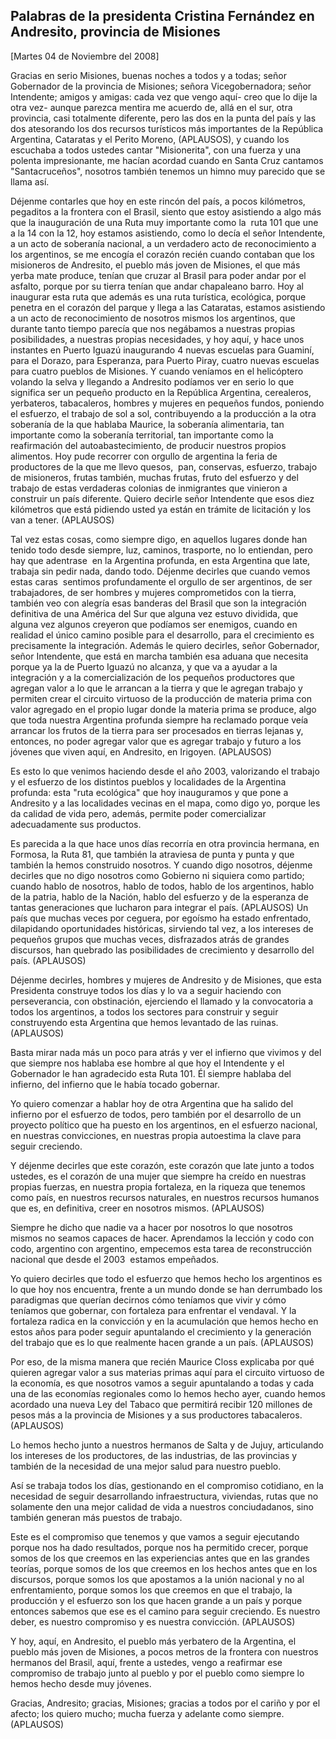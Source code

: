 Palabras de la presidenta Cristina Fernández en Andresito, provincia de Misiones
--------------------------------------------------------------------------------

[Martes 04 de Noviembre del 2008]

Gracias en serio Misiones, buenas noches a todos y a todas; señor
Gobernador de la provincia de Misiones; señora Vicegobernadora; señor
Intendente; amigos y amigas: cada vez que vengo aquí- creo que lo dije
la otra vez- aunque parezca mentira me acuerdo de, allá en el sur, otra
provincia, casi totalmente diferente, pero las dos en la punta del país
y las dos atesorando los dos recursos turísticos más importantes de la
República Argentina, Cataratas y el Perito Moreno, (APLAUSOS), y cuando
los escuchaba a todos ustedes cantar "Misionerita", con una fuerza y una
polenta impresionante, me hacían acordad cuando en Santa Cruz cantamos
"Santacruceños", nosotros también tenemos un himno muy parecido que se
llama así.

Déjenme contarles que hoy en este rincón del país, a pocos kilómetros,
pegaditos a la frontera con el Brasil, siento que estoy asistiendo a
algo más que la inauguración de una Ruta muy importante como la  ruta
101 que une a la 14 con la 12, hoy estamos asistiendo, como lo decía el
señor Intendente, a un acto de soberanía nacional, a un verdadero acto
de reconocimiento a los argentinos, se me encogía el corazón recién
cuando contaban que los misioneros de Andresito, el pueblo más joven de
Misiones, el que más yerba mate produce, tenían que cruzar al Brasil
para poder andar por el asfalto, porque por su tierra tenían que andar
chapaleano barro. Hoy al inaugurar esta ruta que además es una ruta
turística, ecológica, porque penetra en el corazón del parque y llega a
las Cataratas, estamos asistiendo a un acto de reconocimiento de
nosotros mismos los argentinos, que durante tanto tiempo parecía que nos
negábamos a nuestras propias posibilidades, a nuestras propias
necesidades, y hoy aquí, y hace unos instantes en Puerto Iguazú
inaugurando 4 nuevas escuelas para Guaminí, para el Dorazo, para
Esperanza, para Puerto Piray, cuatro nuevas escuelas para cuatro pueblos
de Misiones. Y cuando veníamos en el helicóptero volando la selva y
llegando a Andresito podíamos ver en serio lo que significa ser un
pequeño producto en la República Argentina, cerealeros, yerbateros,
tabacaleros, hombres y mujeres en pequeños fundos, poniendo el esfuerzo,
el trabajo de sol a sol, contribuyendo a la producción a la otra
soberanía de la que hablaba Maurice, la soberanía alimentaria, tan
importante como la soberanía territorial, tan importante como la
reafirmación del autoabastecimiento, de producir nuestros propios
alimentos. Hoy pude recorrer con orgullo de argentina la feria de
productores de la que me llevo quesos,  pan, conservas, esfuerzo,
trabajo de misioneros, frutas también, muchas frutas, fruto del esfuerzo
y del trabajo de estas verdaderas colonias de inmigrantes que vinieron a
construir un país diferente. Quiero decirle señor Intendente que esos
diez kilómetros que está pidiendo usted ya están en trámite de
licitación y los van a tener. (APLAUSOS)

Tal vez estas cosas, como siempre digo, en aquellos lugares donde han
tenido todo desde siempre, luz, caminos, trasporte, no lo entiendan,
pero hay que adentrase  en la Argentina profunda, en esta Argentina que
late, trabaja sin pedir nada, dando todo. Déjenme decirles que cuando
vemos estas caras  sentimos profundamente el orgullo de ser argentinos,
de ser trabajadores, de ser hombres y mujeres comprometidos con la
tierra, también veo con alegría esas banderas del Brasil que son la
integración definitiva de una América del Sur que alguna vez estuvo
dividida, que alguna vez algunos creyeron que podíamos ser enemigos,
cuando en realidad el único camino posible para el desarrollo, para el
crecimiento es precisamente la integración. Además le quiero decirles,
señor Gobernador, señor Intendente, que está en marcha también esa
aduana que necesita porque ya la de Puerto Iguazú no alcanza, y que va a
ayudar a la integración y a la comercialización de los pequeños
productores que agregan valor a lo que le arrancan a la tierra y que le
agregan trabajo y permiten crear el circuito virtuoso de la producción
de materia prima con valor agregado en el propio lugar donde la materia
prima se produce, algo que toda nuestra Argentina profunda siempre ha
reclamado porque veía arrancar los frutos de la tierra para ser
procesados en tierras lejanas y, entonces, no poder agregar valor que es
agregar trabajo y futuro a los jóvenes que viven aquí, en Andresito, en
Irigoyen. (APLAUSOS)

Es esto lo que venimos haciendo desde el año 2003, valorizando el
trabajo y el esfuerzo de los distintos pueblos y localidades de la
Argentina profunda: esta "ruta ecológica" que hoy inauguramos y que pone
a Andresito y a las localidades vecinas en el mapa, como digo yo, porque
les da calidad de vida pero, además, permite poder comercializar
adecuadamente sus productos.

Es parecida a la que hace unos días recorría en otra provincia hermana,
en Formosa, la Ruta 81, que también la atraviesa de punta y punta y que
también la hemos construido nosotros. Y cuando digo nosotros, déjenme
decirles que no digo nosotros como Gobierno ni siquiera como partido;
cuando hablo de nosotros, hablo de todos, hablo de los argentinos, hablo
de la patria, hablo de la Nación, hablo del esfuerzo y de la esperanza
de tantas generaciones que lucharon para integrar el país. (APLAUSOS) Un
país que muchas veces por ceguera, por egoísmo ha estado enfrentado,
dilapidando oportunidades históricas, sirviendo tal vez, a los intereses
de pequeños grupos que muchas veces, disfrazados atrás de grandes
discursos, han quebrado las posibilidades de crecimiento y desarrollo
del país. (APLAUSOS)

Déjenme decirles, hombres y mujeres de Andresito y de Misiones, que esta
Presidenta construye todos los días y lo va a seguir haciendo con
perseverancia, con obstinación, ejerciendo el llamado y la convocatoria
a todos los argentinos, a todos los sectores para construir y seguir
construyendo esta Argentina que hemos levantado de las ruinas.
(APLAUSOS)

Basta mirar nada más un poco para atrás y ver el infierno que vivimos y
del que siempre nos hablaba ese hombre al que hoy el Intendente y el
Gobernador le han agradecido esta Ruta 101. Él siempre hablaba del
infierno, del infierno que le había tocado gobernar.

Yo quiero comenzar a hablar hoy de otra Argentina que ha salido del
infierno por el esfuerzo de todos, pero también por el desarrollo de un
proyecto político que ha puesto en los argentinos, en el esfuerzo
nacional, en nuestras convicciones, en nuestras propia autoestima la
clave para seguir creciendo.

Y déjenme decirles que este corazón, este corazón que late junto a todos
ustedes, es el corazón de una mujer que siempre ha creído en nuestras
propias fuerzas, en nuestra propia fortaleza, en la riqueza que tenemos
como país, en nuestros recursos naturales, en nuestros recursos humanos
que es, en definitiva, creer en nosotros mismos. (APLAUSOS)

Siempre he dicho que nadie va a hacer por nosotros lo que nosotros
mismos no seamos capaces de hacer. Aprendamos la lección y codo con
codo, argentino con argentino, empecemos esta tarea de reconstrucción
nacional que desde el 2003  estamos empeñados.

Yo quiero decirles que todo el esfuerzo que hemos hecho los argentinos
es lo que hoy nos encuentra, frente a un mundo donde se han derrumbado
los paradigmas que querían decirnos cómo teníamos que vivir y cómo
teníamos que gobernar, con fortaleza para enfrentar el vendaval. Y la
fortaleza radica en la convicción y en la acumulación que hemos hecho en
estos años para poder seguir apuntalando el crecimiento y la generación
del trabajo que es lo que realmente hacen grande a un país. (APLAUSOS)

Por eso, de la misma manera que recién Maurice Closs explicaba por qué
quieren agregar valor a sus materias primas aquí para el circuito
virtuoso de la economía, es que nosotros vamos a seguir apuntalando a
todas y cada una de las economías regionales como lo hemos hecho ayer,
cuando hemos acordado una nueva Ley del Tabaco que permitirá recibir 120
millones de pesos más a la provincia de Misiones y a sus productores
tabacaleros. (APLAUSOS)

Lo hemos hecho junto a nuestros hermanos de Salta y de Jujuy,
articulando los intereses de los productores, de las industrias, de las
provincias y también de la necesidad de una mejor salud para nuestro
pueblo.

Así se trabaja todos los días, gestionando en el compromiso cotidiano,
en la necesidad de seguir desarrollando infraestructura, viviendas,
rutas que no solamente den una mejor calidad de vida a nuestros
conciudadanos, sino también generan más puestos de trabajo.

Este es el compromiso que tenemos y que vamos a seguir ejecutando porque
nos ha dado resultados, porque nos ha permitido crecer, porque somos de
los que creemos en las experiencias antes que en las grandes teorías,
porque somos de los que creemos en los hechos antes que en los
discursos, porque somos los que apostamos a la unión nacional y no al
enfrentamiento, porque somos los que creemos en que el trabajo, la
producción y el esfuerzo son los que hacen grande a un país y porque
entonces sabemos que ese es el camino para seguir creciendo. Es nuestro
deber, es nuestro compromiso y es nuestra convicción. (APLAUSOS)

Y hoy, aquí, en Andresito, el pueblo más yerbatero de la Argentina, el
pueblo más joven de Misiones, a pocos metros de la frontera con nuestros
hermanos del Brasil, aquí, frente a ustedes, vengo a reafirmar ese
compromiso de trabajo junto al pueblo y por el pueblo como siempre lo
hemos hecho desde muy jóvenes.

Gracias, Andresito; gracias, Misiones; gracias a todos por el cariño y
por el afecto; los quiero mucho; mucha fuerza y adelante como siempre.
(APLAUSOS)    

 
